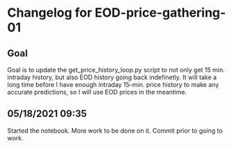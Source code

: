 # Changelog for EOD-price-gathering-01

## Goal
Goal is to update the get_price_history_loop.py script to not only get 15 min. intraday history, but also EOD history going back indefinetly. It will take a long time before I have enough intraday 15-min. price history to make any accurate predictions, so I will use EOD prices in the meantime.

## 05/18/2021 09:35
Started the notebook. More work to be done on it. Commit prior to going to work.